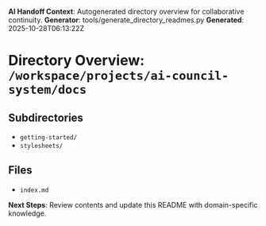 <!-- AI-Handoff:START -->
**AI Handoff Context**: Autogenerated directory overview for collaborative continuity.
**Generator**: tools/generate_directory_readmes.py
**Generated**: 2025-10-28T06:13:22Z
<!-- AI-Handoff:END -->

# Directory Overview: `/workspace/projects/ai-council-system/docs`

## Subdirectories
- `getting-started/`
- `stylesheets/`

## Files
- `index.md`

<!-- AI-Handoff:FOOTER-START -->
**Next Steps**: Review contents and update this README with domain-specific knowledge.
<!-- AI-Handoff:FOOTER-END -->

